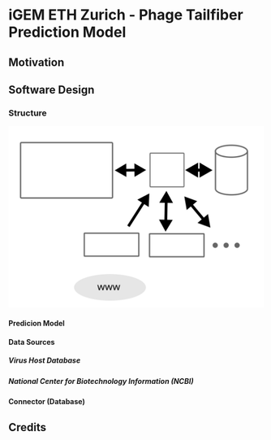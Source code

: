 # iGEM ETH Zurich - Phage Tailfiber Prediction Model

## Motivation

## Software Design

### Structure
<img src="software-structure.svg" alt="Software Structure" width="600"/>

#### Predicion Model
#### Data Sources
##### Virus Host Database
##### National Center for Biotechnology Information (NCBI) 
#### Connector (Database)

## Credits
